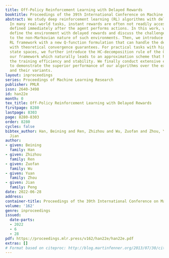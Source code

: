 ```yaml
---
title: Off-Policy Reinforcement Learning with Delayed Rewards
booktitle: Proceedings of the 39th International Conference on Machine Learning
abstract: We study deep reinforcement learning (RL) algorithms with delayed rewards.
  In many real-world tasks, instant rewards are often not readily accessible or even
  defined immediately after the agent performs actions. In this work, we first formally
  define the environment with delayed rewards and discuss the challenges raised due
  to the non-Markovian nature of such environments. Then, we introduce a general off-policy
  RL framework with a new Q-function formulation that can handle the delayed rewards
  with theoretical convergence guarantees. For practical tasks with high dimensional
  state spaces, we further introduce the HC-decomposition rule of the Q-function in
  our framework which naturally leads to an approximation scheme that helps boost
  the training efficiency and stability. We finally conduct extensive experiments
  to demonstrate the superior performance of our algorithms over the existing work
  and their variants.
layout: inproceedings
series: Proceedings of Machine Learning Research
publisher: PMLR
issn: 2640-3498
id: han22e
month: 0
tex_title: Off-Policy Reinforcement Learning with Delayed Rewards
firstpage: 8280
lastpage: 8303
page: 8280-8303
order: 8280
cycles: false
bibtex_author: Han, Beining and Ren, Zhizhou and Wu, Zuofan and Zhou, Yuan and Peng,
  Jian
author:
- given: Beining
  family: Han
- given: Zhizhou
  family: Ren
- given: Zuofan
  family: Wu
- given: Yuan
  family: Zhou
- given: Jian
  family: Peng
date: 2022-06-28
address:
container-title: Proceedings of the 39th International Conference on Machine Learning
volume: '162'
genre: inproceedings
issued:
  date-parts:
  - 2022
  - 6
  - 28
pdf: https://proceedings.mlr.press/v162/han22e/han22e.pdf
extras: []
# Format based on citeproc: http://blog.martinfenner.org/2013/07/30/citeproc-yaml-for-bibliographies/
---
```

